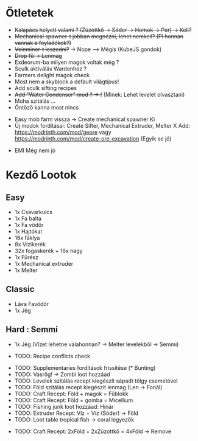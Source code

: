 # Ötletetek

- ~~Kalapács helyett valami ? (Zúzottkő -> Sóder -> Homok -> Por) -> Kell?~~
- ~~Mechanical spawner-t jobban megnézni, lehet nemkell? (Pl honnan vannak a foyladékok?)~~
- ~~Veinminer-t leszedni?~~ -> Nope --> Mégis (KubeJS gondok)
- ~~Drop fű -> Lenmag~~
- Exdeorum-ba milyen magok voltak még ?
- Sculk aktiválás Wardenhez ?
- Farmers delight magok check
- Most nem a skyblock a default világtípus!
- Add sculk sifting recipes
- ~~Add "Water Condenser" mod ? -> !~~ (Minek: Lehet levelet olvasztani)
- Moha szitálás ...
- Öntöző kanna most nincs
+ Easy mob farm vissza -> Create mechanical spawner Ki
+ Új modok fordításai: Create Sifter, Mechanical Extruder, Melter
X Add: https://modrinth.com/mod/geore vagy https://modrinth.com/mod/create-ore-excavation (Egyik se jó)
- EMI Még nem jó

# Kezdő Lootok

## Easy
 - 1x Csavarkulcs
 - 1x Fa balta
 - 1x Fa vödör
 - 1x Hajtókar
 - 16x fáklya
 - 8x Vízikerék
 - 32x fogaskerék + 16x nagy
 - 1x Fűrész
 - 1x Mechanical extruder
 - 1x Melter

## Classic
 - Láva Favödör
 - 1x Jég

## Hard : Semmi
  - 1x Jég (Vízet lehetne valahonnan? -> Melter levelekből -> Semmi)

- TODO: Recipe conflicts check
+ TODO: Supplementaries fordítások frissítése (* Bunting)
+ TODO: Vasrög! -> Zombi loot hozzáad
+ TODO: Levelek szitálás recept kiegészít sápadt tölgy csemetével
+ TODO: Föld szitálás recept kiegészít lenmag (Len -> Fonál)
+ TODO: Craft Recept: Föld + magok = Fűblokk
+ TODO: Craft Recept: Föld + gomba = Micellium
+ TODO: Fishing junk loot hozzáad: Hínár
+ TODO: Extruder Recept: Víz + Víz (Sóder) -> Föld
+ TODO: Loot table tropical fish -> coral legyezők
- TODO: Craft Recept: 2xFöld + 2xZúzottkő = 4xFöld -> Remove
